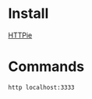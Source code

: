 # Install

[HTTPie](https://httpie.io/docs/cli/installation)

# Commands

```bash
http localhost:3333
```